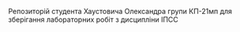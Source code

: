 Репозиторій студента Хаустовича Олександра групи КП-21мп для зберігання лабораторних робіт з дисципліни ІПСС